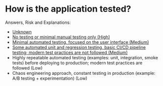 # How is the application tested?

Answers, Risk and Explanations:

* [Unknown](./05-app-cross-cutting-concerns/appcccq01/exp01.md)
* [No testing or minimal manual testing only (High)](./05-app-cross-cutting-concerns/appcccq01/exp02.md)
* [Minimal automated testing, focused on the user interface (Medium)](./05-app-cross-cutting-concerns/appcccq01/exp03.md)
* [Some automated unit and regression testing, basic CI/CD pipeline testing; modern test practices are not followed (Medium)](./05-app-cross-cutting-concerns/appcccq01/exp04.md)
* Highly repeatable automated testing (examples: unit, integration, smoke tests) before deploying to production; modern test practices are followed (Low)
* Chaos engineering approach, constant testing in production (example: A/B testing + experimentation) (Low)

